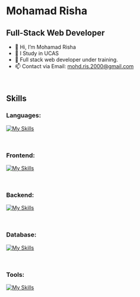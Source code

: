 # Mohamad Risha

## Full-Stack Web Developer
<!-- [![Typing SVG](https://readme-typing-svg.herokuapp.com?duration=2000&color=FCB33A&lines=Full-Stack+Web+Developer;Consultant;Mentor;Trainer)][coddict] -->

<!-- [![LinkedIn Profile](https://img.shields.io/badge/FADIHANIA-Profile-0077b5?style=for-the-badge&logo=linkedin)][linkedin] -->

- 👋 Hi, I’m Mohamad Risha
- 👀 I Study in UCAS
- 🌱 Full stack web developer under training.
- 📫 Contact via Email: mohd.ris.2000@gmail.com

<br />

## Skills
### Languages:
[![My Skills](https://skillicons.dev/icons?i=js,html,css,php)]()

<br />

### Frontend:
[![My Skills](https://skillicons.dev/icons?i=bootstrap,vue)]()

<br />

### Backend:
[![My Skills](https://skillicons.dev/icons?i=php,laravel,wordpress)]()

<br />

### Database:
[![My Skills](https://skillicons.dev/icons?i=mysql,sqlite)]()

<br />

### Tools:
[![My Skills](https://skillicons.dev/icons?i=vscode,git,github)]()


